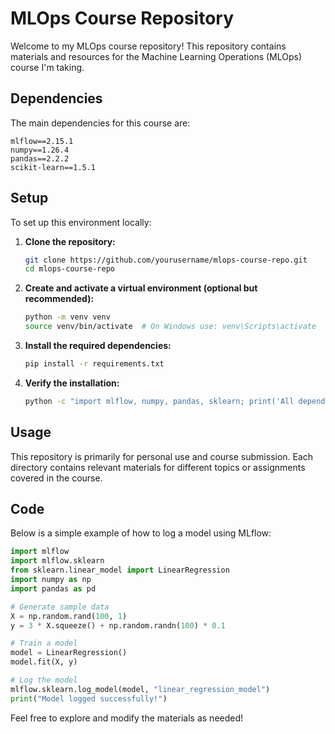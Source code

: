 # MLOps Course Repository

Welcome to my MLOps course repository! This repository contains materials and resources for the Machine Learning Operations (MLOps) course I'm taking.

## Dependencies

The main dependencies for this course are:

```plaintext
mlflow==2.15.1
numpy==1.26.4
pandas==2.2.2
scikit-learn==1.5.1
```

## Setup

To set up this environment locally:

1. **Clone the repository:**
   ```sh
   git clone https://github.com/yourusername/mlops-course-repo.git
   cd mlops-course-repo
   ```

2. **Create and activate a virtual environment (optional but recommended):**
   ```sh
   python -m venv venv
   source venv/bin/activate  # On Windows use: venv\Scripts\activate
   ```

3. **Install the required dependencies:**
   ```sh
   pip install -r requirements.txt
   ```

4. **Verify the installation:**
   ```sh
   python -c "import mlflow, numpy, pandas, sklearn; print('All dependencies installed successfully!')"
   ```

## Usage

This repository is primarily for personal use and course submission. Each directory contains relevant materials for different topics or assignments covered in the course.

## Code

Below is a simple example of how to log a model using MLflow:

```python
import mlflow
import mlflow.sklearn
from sklearn.linear_model import LinearRegression
import numpy as np
import pandas as pd

# Generate sample data
X = np.random.rand(100, 1)
y = 3 * X.squeeze() + np.random.randn(100) * 0.1

# Train a model
model = LinearRegression()
model.fit(X, y)

# Log the model
mlflow.sklearn.log_model(model, "linear_regression_model")
print("Model logged successfully!")
```

Feel free to explore and modify the materials as needed!

